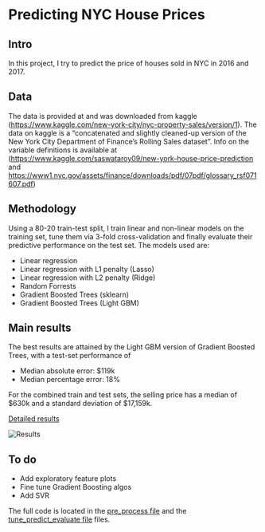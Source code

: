 # Predicting NYC House Prices

## Intro
In this project, I try to predict the price of houses sold in NYC in 2016 and 2017.

## Data
The data is provided at and was downloaded from kaggle (https://www.kaggle.com/new-york-city/nyc-property-sales/version/1). The data on kaggle is a “concatenated and slightly cleaned-up version of the New York City Department of Finance’s Rolling Sales dataset”. Info on the variable definitions is available at (https://www.kaggle.com/saswataroy09/new-york-house-price-prediction and https://www1.nyc.gov/assets/finance/downloads/pdf/07pdf/glossary_rsf071607.pdf)

## Methodology
Using a 80-20 train-test split, I train linear and non-linear models on the training set, tune them via 3-fold cross-validation and finally evaluate their predictive performance on the test set. The models used are:

* Linear regression
* Linear regression with L1 penalty (Lasso)
* Linear regression with L2 penalty (Ridge)
* Random Forrests
* Gradient Boosted Trees (sklearn)
* Gradient Boosted Trees (Light GBM)

## Main results
The best results are attained by the Light GBM version of Gradient Boosted Trees, with a test-set performance of

* Median absolute error: $119k
* Median percentage error: 18%

For the combined train and test sets, the selling price has a median of $630k and a standard deviation of $17,159k.

[Detailed results](results.md)

![Results](/figures/model_performance_lgbm_zoom.png)

## To do

* Add exploratory feature plots
* Fine tune Gradient Boosting algos
* Add SVR

The full code is located in the [pre_process file](pre_process.py) and the  [tune_predict_evaluate file](tune_predict_evaluate.py) files.

